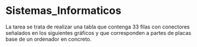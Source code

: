 # Sistemas_Informaticos

La tarea se trata de realizar una tabla que contenga 33 filas con conectores señalados en los siguientes gráficos y que corresponden a partes de placas base de un ordenador en concreto.
